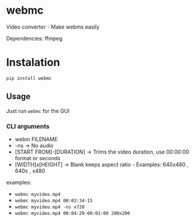 # webmc

Video converter - Make webms easily

Dependencies:
ffmpeg


# Instalation

```
pip install webmc
```

## Usage

Just run `webmc` for the GUI

### CLI arguments
* webm FILENAME
* -ns -> No audio
* [START FROM]-[DURATION] -> Trims the video duration, use 00:00:00 format or seconds
* [WIDTH]x[HEIGHT] -> Blank keeps aspect ratio - Examples: 640x480 , 640x , x480

examples: 
* `webmc myvideo.mp4`
* `webmc myvideo.mp4 00:03:34-15`
* `webmc myvideo.mp4 -ns x720`
* `webmc myvideo.mp4 00:04:20-00:02:00 200x200`
